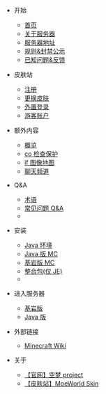 <!-- docs/_sidebar.md -->
<!-- 旧的侧栏 -->

- 开始

  - [首页]()
  - [关于服务器](begin/about.md)
  - [服务器地址](begin/host.md)
  - [规则&封禁公示](begin/rules.md)
  - [已知问题&反馈](begin/problems.md)

- 皮肤站

  - [注册](skin/register.md)
  - [更换皮肤](skin/change_skin.md)
  - [外置登录](skin/single_login.md)
  - [游客账户](skin/guest_account.md)

- 额外内容

  - [概览](extra/info.md)
  - [co 检查保护](extra/coreprotect.md)
  - [if 图像地图](extra/imageframe.md)
  - [聊天频道](extra/channel.md)

- Q&A
  - [术语](question/term.md)
  - [常见问题 Q&A](question/Q&A.md)
  -
- 安装
  - [Java 环境](install/java.md)
  - [Java 版 MC](install/mcje.md)
  - [基岩版 MC](install/mcbe.md)
  - [整合包(仅 JE)](install/modpack.md)
  -
- 进入服务器

  - [基岩版](play/mcbe.md)
  - [Java 版](play/mcje.md)

- 外部链接

  - [Minecraft Wiki](https://zh.minecraft.wiki/)

- 关于
  - [【官网】空梦 project](https://project.moeworld.tech/)
  - [【皮肤站】MoeWorld Skin](https://skin.moeworld.top/)

<!--
    * [关于我们](about/about.md)
    * [联系我们](about/contact.md)
    * [加入我们](about/join.md)
    * [友情链接](about/link.md)
    * [捐赠](about/donate.md)
    * [服务条款](about/service.md)
    * [隐私政策](about/privacy.md)
    * [版权声明](about/copyright.md)
-->
